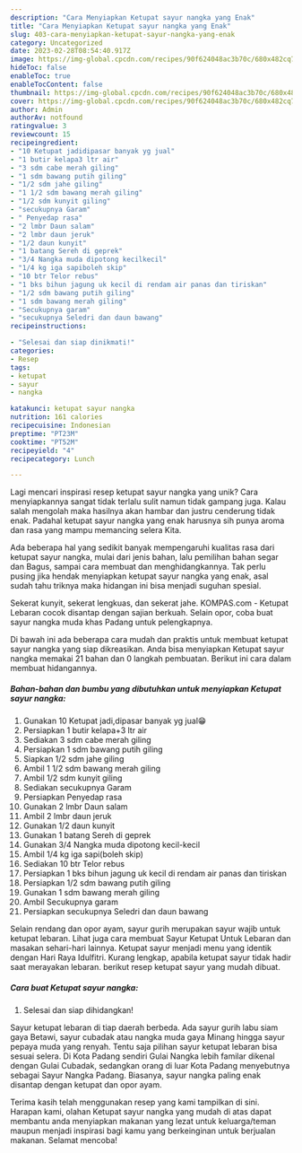 ```yaml
---
description: "Cara Menyiapkan Ketupat sayur nangka yang Enak"
title: "Cara Menyiapkan Ketupat sayur nangka yang Enak"
slug: 403-cara-menyiapkan-ketupat-sayur-nangka-yang-enak
category: Uncategorized
date: 2023-02-28T08:54:40.917Z
image: https://img-global.cpcdn.com/recipes/90f624048ac3b70c/680x482cq70/ketupat-sayur-nangka-foto-resep-utama.jpg
hideToc: false
enableToc: true
enableTocContent: false
thumbnail: https://img-global.cpcdn.com/recipes/90f624048ac3b70c/680x482cq70/ketupat-sayur-nangka-foto-resep-utama.jpg
cover: https://img-global.cpcdn.com/recipes/90f624048ac3b70c/680x482cq70/ketupat-sayur-nangka-foto-resep-utama.jpg
author: Admin
authorAv: notfound
ratingvalue: 3
reviewcount: 15
recipeingredient:
- "10 Ketupat jadidipasar banyak yg jual"
- "1 butir kelapa3 ltr air"
- "3 sdm cabe merah giling"
- "1 sdm bawang putih giling"
- "1/2 sdm jahe giling"
- "1 1/2 sdm bawang merah giling"
- "1/2 sdm kunyit giling"
- "secukupnya Garam"
- " Penyedap rasa"
- "2 lmbr Daun salam"
- "2 lmbr daun jeruk"
- "1/2 daun kunyit"
- "1 batang Sereh di geprek"
- "3/4 Nangka muda dipotong kecilkecil"
- "1/4 kg iga sapiboleh skip"
- "10 btr Telor rebus"
- "1 bks bihun jagung uk kecil di rendam air panas dan tiriskan"
- "1/2 sdm bawang putih giling"
- "1 sdm bawang merah giling"
- "Secukupnya garam"
- "secukupnya Seledri dan daun bawang"
recipeinstructions:

- "Selesai dan siap dinikmati!"
categories:
- Resep
tags:
- ketupat
- sayur
- nangka

katakunci: ketupat sayur nangka 
nutrition: 161 calories
recipecuisine: Indonesian
preptime: "PT23M"
cooktime: "PT52M"
recipeyield: "4"
recipecategory: Lunch

---
```





Lagi mencari inspirasi resep ketupat sayur nangka yang unik? Cara menyiapkannya sangat tidak terlalu sulit namun tidak gampang juga. Kalau salah mengolah maka hasilnya akan hambar dan justru cenderung tidak enak. Padahal ketupat sayur nangka yang enak harusnya sih punya aroma dan rasa yang mampu memancing selera Kita.





Ada beberapa hal yang sedikit banyak mempengaruhi kualitas rasa dari ketupat sayur nangka, mulai dari jenis bahan, lalu pemilihan bahan segar dan Bagus, sampai cara membuat dan menghidangkannya. Tak perlu pusing jika hendak menyiapkan ketupat sayur nangka yang enak,      asal sudah tahu triknya maka hidangan ini bisa menjadi suguhan spesial.














Sekerat kunyit, sekerat lengkuas, dan sekerat jahe. KOMPAS.com - Ketupat Lebaran cocok disantap dengan sajian berkuah. Selain opor, coba buat sayur nangka muda khas Padang untuk pelengkapnya.






Di bawah ini ada beberapa cara mudah dan praktis untuk membuat ketupat sayur nangka yang siap dikreasikan. Anda bisa menyiapkan Ketupat sayur nangka memakai 21 bahan dan 0 langkah pembuatan. Berikut ini cara dalam membuat hidangannya.

<!--inarticleads1-->

##### Bahan-bahan dan bumbu yang dibutuhkan untuk menyiapkan Ketupat sayur nangka:

1. Gunakan 10 Ketupat jadi,dipasar banyak yg jual😁
1. Persiapkan 1 butir kelapa+3 ltr air
1. Sediakan 3 sdm cabe merah giling
1. Persiapkan 1 sdm bawang putih giling
1. Siapkan 1/2 sdm jahe giling
1. Ambil 1 1/2 sdm bawang merah giling
1. Ambil 1/2 sdm kunyit giling
1. Sediakan secukupnya Garam
1. Persiapkan  Penyedap rasa
1. Gunakan 2 lmbr Daun salam
1. Ambil 2 lmbr daun jeruk
1. Gunakan 1/2 daun kunyit
1. Gunakan 1 batang Sereh di geprek
1. Gunakan 3/4 Nangka muda dipotong kecil-kecil
1. Ambil 1/4 kg iga sapi(boleh skip)
1. Sediakan 10 btr Telor rebus
1. Persiapkan 1 bks bihun jagung uk kecil di rendam air panas dan tiriskan
1. Persiapkan 1/2 sdm bawang putih giling
1. Gunakan 1 sdm bawang merah giling
1. Ambil Secukupnya garam
1. Persiapkan secukupnya Seledri dan daun bawang


Selain rendang dan opor ayam, sayur gurih merupakan sayur wajib untuk ketupat lebaran. Lihat juga cara membuat Sayur Ketupat Untuk Lebaran dan masakan sehari-hari lainnya. Ketupat sayur menjadi menu yang identik dengan Hari Raya Idulfitri. Kurang lengkap, apabila ketupat sayur tidak hadir saat merayakan lebaran. berikut resep ketupat sayur yang mudah dibuat. 

<!--inarticleads2-->

##### Cara buat Ketupat sayur nangka:


1. Selesai dan siap dihidangkan!

Sayur ketupat lebaran di tiap daerah berbeda. Ada sayur gurih labu siam gaya Betawi, sayur cubadak atau nangka muda gaya Minang hingga sayur pepaya muda yang renyah. Tentu saja pilihan sayur ketupat lebaran bisa sesuai selera. Di Kota Padang sendiri Gulai Nangka lebih familar dikenal dengan Gulai Cubadak, sedangkan orang di luar Kota Padang menyebutnya sebagai Sayur Nangka Padang. Biasanya, sayur nangka paling enak disantap dengan ketupat dan opor ayam. 

Terima kasih telah menggunakan resep yang kami tampilkan di sini. Harapan kami, olahan Ketupat sayur nangka yang mudah di atas dapat membantu anda menyiapkan makanan yang lezat untuk keluarga/teman maupun menjadi inspirasi bagi kamu yang berkeinginan untuk berjualan makanan. Selamat mencoba!

